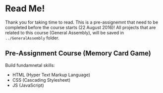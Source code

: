 # Read Me!
Thank you for taking time to read. This is a pre-assignemnt that need to be completed before the course starts (22 August 2016)! All projects that are related to this course (General Assembly), will be saved in `../GeneralAssembly` folder.

## Pre-Assignment Course (Memory Card Game)

Build fundamnetal skills:
* HTML (Hyper Text Markup Language)
* CSS (Cascading Stylesheet)
* JS (JavaScript)
